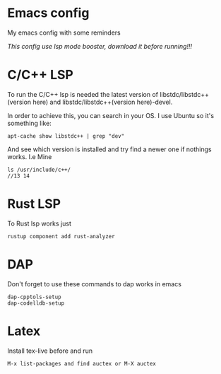 # Emacs config

My emacs config with some reminders

*This config use lsp mode booster, download it before running!!!*


# C/C++ LSP


To run the C/C++ lsp is needed the latest version of libstdc/libstdc++(version here) and libstdc/libstdc++(version here)-devel.

In order to achieve this, you can search in your OS. I use Ubuntu so it's something like:

```
apt-cache show libstdc++ | grep "dev"
```

And see which version is installed and try find a newer one if nothings works. I.e Mine

```
ls /usr/include/c++/  
//13 14
```

# Rust LSP

To Rust lsp works just

```
rustup component add rust-analyzer
```

# DAP

Don't forget to use these commands to dap works in emacs

```
dap-cpptols-setup
dap-codelldb-setup
```


# Latex

Install tex-live before and run
```
M-x list-packages and find auctex or M-X auctex
```


